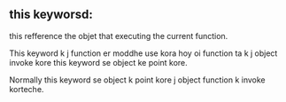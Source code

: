 ## this keyworsd:

this refference the objet that executing the current function.

This keyword k j function er moddhe use kora hoy oi function ta k j object invoke kore this keyword se object ke point kore.

Normally this keyword se object k point kore j object function k invoke korteche.